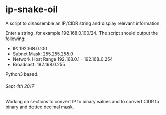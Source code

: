 # ip-snake-oil
A script to disassemble an IP/CIDR string and display relevant information. 

Enter a string, for example 192.168.0.100/24. The script should output the following: 

* IP: 192.168.0.100
* Subnet Mask: 255.255.255.0
* Network Host Range 192.168.0.1 - 192.168.0.254
* Broadcast: 192.168.0.255

Python3 based. 

###### Sept 4th 2017 ###### 
Working on sections to convert IP to binary values and to convert CIDR to binary and dotted decimal mask. 
